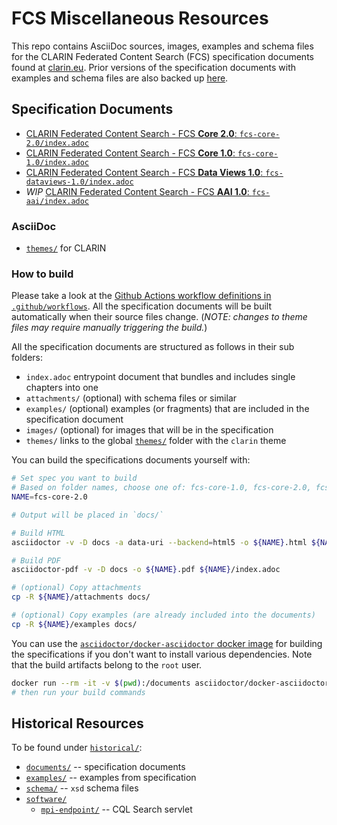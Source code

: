 # FCS Miscellaneous Resources

This repo contains AsciiDoc sources, images, examples and schema files for the CLARIN Federated Content Search (FCS) specification documents found at [clarin.eu](https://www.clarin.eu/content/federated-content-search-clarin-fcs-technical-details). Prior versions of the specification documents with examples and schema files are also backed up [here](historical/).

## Specification Documents

* [CLARIN Federated Content Search - FCS **Core 2.0**: `fcs-core-2.0/index.adoc`](fcs-core-2.0/index.adoc)
* [CLARIN Federated Content Search - FCS **Core 1.0**: `fcs-core-1.0/index.adoc`](fcs-core-1.0/index.adoc)
* [CLARIN Federated Content Search - FCS **Data Views 1.0**: `fcs-dataviews-1.0/index.adoc`](fcs-dataviews-1.0/index.adoc)
* _WIP_ [CLARIN Federated Content Search - FCS **AAI 1.0**: `fcs-aai/index.adoc`](fcs-aai/index.adoc)

### AsciiDoc

* [`themes/`](themes/) for CLARIN

### How to build

Please take a look at the [Github Actions workflow definitions in `.github/workflows`](.github/workflows). All the specification documents will be built automatically when their source files change. (_NOTE: changes to theme files may require manually triggering the build._)

All the specification documents are structured as follows in their sub folders:
- `index.adoc` entrypoint document that bundles and includes single chapters into one
- `attachments/` (optional) with schema files or similar
- `examples/` (optional) examples (or fragments) that are included in the specification document
- `images/` (optional) for images that will be in the specification
- `themes/` links to the global [`themes/`](themes/) folder with the `clarin` theme

You can build the specifications documents yourself with:

```bash
# Set spec you want to build
# Based on folder names, choose one of: fcs-core-1.0, fcs-core-2.0, fcs-aai, fcs-dataviews-1.0
NAME=fcs-core-2.0

# Output will be placed in `docs/`

# Build HTML
asciidoctor -v -D docs -a data-uri --backend=html5 -o ${NAME}.html ${NAME}/index.adoc

# Build PDF
asciidoctor-pdf -v -D docs -o ${NAME}.pdf ${NAME}/index.adoc

# (optional) Copy attachments
cp -R ${NAME}/attachments docs/

# (optional) Copy examples (are already included into the documents)
cp -R ${NAME}/examples docs/
```

You can use the [`asciidoctor/docker-asciidoctor` docker image](https://github.com/asciidoctor/docker-asciidoctor/blob/main/README.adoc) for building the specifications if you don't want to install various dependencies. Note that the build artifacts belong to the `root` user.

```bash
docker run --rm -it -v $(pwd):/documents asciidoctor/docker-asciidoctor
# then run your build commands
```

## Historical Resources

To be found under [`historical/`](historical/):

- [`documents/`](historical/documents/) -- specification documents
- [`examples/`](historical/examples/) -- examples from specification
- [`schema/`](historical/schema/) -- `xsd` schema files
- [`software/`](historical/software/)
    - [`mpi-endpoint/`](historical/software/mpi-endpoint/) -- CQL Search servlet
